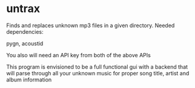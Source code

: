 # untrax
Finds and replaces unknown mp3 files in a given directory.
Needed dependencies:

pygn, acoustid

You also will need an API key from both of the above APIs

This program is envisioned to be a full functional gui with a backend that will parse through all your unknown music for proper song title, artist and album information
